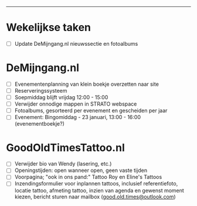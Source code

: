 <hr/>

# Wekelijkse taken
- [ ] Update DeMijngang.nl nieuwssectie en fotoalbums

# DeMijngang.nl
- [ ] Evenementenplanning van klein boekje overzetten naar site
- [ ] Reserveringssysteem
- [ ] Soepmiddag blijft vrijdag 12:00 - 15:00
- [ ] Verwijder onnodige mappen in STRATO webspace
- [ ] Fotoalbums, gesorteerd per evenement en gescheiden per jaar
- [ ] Evenement: Bingomiddag - 23 januari, 13:00 - 16:00 (evenementboekje?)

# GoodOldTimesTattoo.nl
- [ ] Verwijder bio van Wendy (lasering, etc.)
- [ ] Openingstijden: open wanneer open, geen vaste tijden
- [ ] Voorpagina; "ook in ons pand:" Tattoo Roy en Eline's Tattoos
- [ ] Inzendingsformulier voor inplannen tattoos, inclusief referentiefoto, locatie tattoo, afmeting tattoo, inzien van agenda en gewenst moment kiezen, bericht sturen naar mailbox (good.old.times@outlook.com)